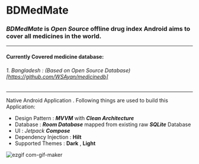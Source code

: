 # BDMedMate

### *BDMedMate* is *Open Source* offline drug index Android aims to cover all medicines in the world.

---

#### Currently Covered medicine database:
###### 1. Bangladesh : (Based on Open Source Database)[https://github.com/WSAyan/medicinedb]

--- 

Native Android Application . Following things are used to build this Application:
- Design Pattern : _**MVVM**_ with _**Clean Architecture**_
- Database : _**Room Database**_ mapped from existing raw _**SQLite**_ Database
- UI : *Jetpack* _**Compose**_
- Dependency Injection : **Hilt**
- Supported Themes : **Dark** , **Light**

![ezgif com-gif-maker](https://user-images.githubusercontent.com/16903614/139189600-3aba9354-2301-49e4-9c0c-f5e07cf2ca84.gif)

